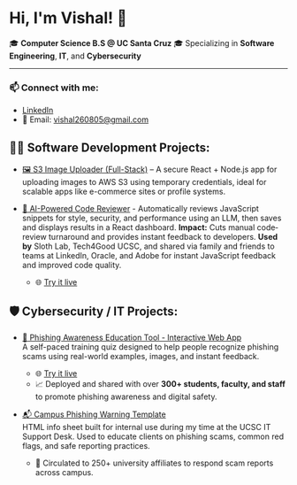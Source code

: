 # Hi, I'm Vishal! 👋  
🎓 **Computer Science B.S @ UC Santa Cruz** 🎓
Specializing in **Software Engineering**, **IT**, and **Cybersecurity**   

---

### 📫 Connect with me:
- [LinkedIn](https://www.linkedin.com/in/vishal-perla-815388332/)
- 📧 Email: vishal260805@gmail.com


## 👨‍💻 Software Development Projects:  
- [🖼️ S3 Image Uploader (Full-Stack)](https://github.com/Vishal-Perla/s3-image-uploader) – A secure React + Node.js app for uploading images to AWS S3 using temporary credentials, ideal for scalable apps like e-commerce sites or profile systems.

- [🤖 AI-Powered Code Reviewer](https://github.com/Vishal-Perla/ai-code-reviewer) - Automatically reviews JavaScript snippets for style, security, and performance using an LLM, then saves and displays results in a React dashboard. **Impact:** Cuts manual code‐review turnaround and provides instant feedback to developers.  **Used by** Sloth Lab, Tech4Good UCSC, and shared via family and friends to teams at LinkedIn, Oracle, and Adobe for instant JavaScript feedback and improved code quality. 
  - 🌐 [Try it live](https://main.d3why3s3rwilu.amplifyapp.com)  


## 🛡️ Cybersecurity / IT Projects:

- [🧠 Phishing Awareness Education Tool - Interactive Web App](https://github.com/Vishal-Perla/phishing-awareness-quiz)  
  A self-paced training quiz designed to help people recognize phishing scams using real-world examples, images, and instant feedback.  
  - 🌐 [Try it live](https://vishal-perla.github.io/phishing-awareness-quiz/)  
  - 📈 Deployed and shared with over **300+ students, faculty, and staff** to promote phishing awareness and digital safety.

- [📬 Campus Phishing Warning Template](https://github.com/Vishal-Perla/phishing-awareness-email-template)  
  HTML info sheet built for internal use during my time at the UCSC IT Support Desk. Used to educate clients on phishing scams, common red flags, and safe reporting practices.  
  - 📢 Circulated to 250+ university affiliates to respond scam reports across campus.


